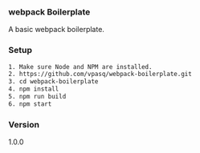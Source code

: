 ### webpack Boilerplate 
A basic webpack boilerplate.


### Setup 
```bash
1. Make sure Node and NPM are installed.
2. https://github.com/vpasq/webpack-boilerplate.git
3. cd webpack-boilerplate
4. npm install
5. npm run build
6. npm start
```

### Version
1.0.0
